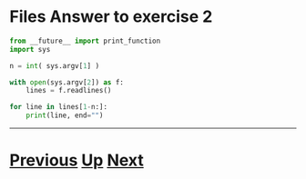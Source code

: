 # Files Answer to exercise 2

```python
from __future__ import print_function
import sys

n = int( sys.argv[1] )

with open(sys.argv[2]) as f:
    lines = f.readlines()

for line in lines[1-n:]:
    print(line, end="")
```

***

# [Previous](files.md) [Up](README.md) [Next](files.md)
